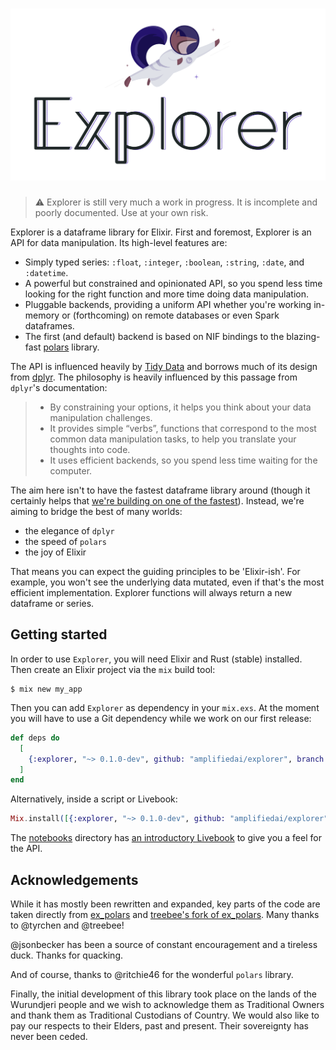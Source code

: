 <h1><img src="explorer.png" alt="Explorer"></h1>

> :warning: Explorer is still very much a work in progress. It is incomplete and poorly documented. Use
> at your own risk.

Explorer is a dataframe library for Elixir. First and foremost, Explorer is an API for data
manipulation. Its high-level features are:

- Simply typed series: `:float`, `:integer`, `:boolean`, `:string`, `:date`, and `:datetime`.
- A powerful but constrained and opinionated API, so you spend less time looking for the right 
  function and more time doing data manipulation.
- Pluggable backends, providing a uniform API whether you're working in-memory or (forthcoming) on
  remote databases or even Spark dataframes.
- The first (and default) backend is based on NIF bindings to the blazing-fast
  [polars](https://docs.rs/polars) library.

The API is influenced heavily by [Tidy Data](https://vita.had.co.nz/papers/tidy-data.pdf) and 
borrows much of its design from [dplyr](https://dplyr.tidyverse.org). The philosophy is heavily 
influenced by this passage from `dplyr`'s documentation:

> - By constraining your options, it helps you think about your data manipulation challenges.
> - It provides simple “verbs”, functions that correspond to the most common data manipulation 
>   tasks, to help you translate your thoughts into code.
> - It uses efficient backends, so you spend less time waiting for the computer.

The aim here isn't to have the fastest dataframe library around (though it certainly helps that 
[we're building on one of the fastest](https://h2oai.github.io/db-benchmark/)). Instead, we're 
aiming to bridge the best of many worlds:

- the elegance of `dplyr`
- the speed of `polars`
- the joy of Elixir

That means you can expect the guiding principles to be 'Elixir-ish'. For example, you won't see 
the underlying data mutated, even if that's the most efficient implementation. Explorer functions 
will always return a new dataframe or series.

## Getting started

In order to use `Explorer`, you will need Elixir and Rust (stable) installed. Then create an 
Elixir project via the `mix` build tool:

```
$ mix new my_app
```

Then you can add `Explorer` as dependency in your `mix.exs`. At the moment you will have to use a 
Git dependency while we work on our first release:

```elixir
def deps do
  [
    {:explorer, "~> 0.1.0-dev", github: "amplifiedai/explorer", branch: "main"}
  ]
end
```

Alternatively, inside a script or Livebook:

```elixir
Mix.install([{:explorer, "~> 0.1.0-dev", github: "amplifiedai/explorer", branch: "main"}])
```

The [notebooks](./notebooks) directory has [an introductory
Livebook](./notebooks/exploring_explorer.livemd) to give you a feel for the API.

## Acknowledgements

While it has mostly been rewritten and expanded, key parts of the code are taken directly from 
[ex_polars](https://github.com/tyrchen/ex_polars) and 
[treebee's fork of ex_polars](https://github.com/treebee/ex_polars). Many thanks to @tyrchen and 
@treebee!

@jsonbecker has been a source of constant encouragement and a tireless duck. Thanks for quacking.

And of course, thanks to @ritchie46 for the wonderful `polars` library.

Finally, the initial development of this library took place on the lands of the Wurundjeri people 
and we wish to acknowledge them as Traditional Owners and thank them as Traditional Custodians of 
Country. We would also like to pay our respects to their Elders, past and present. Their 
sovereignty has never been ceded.
